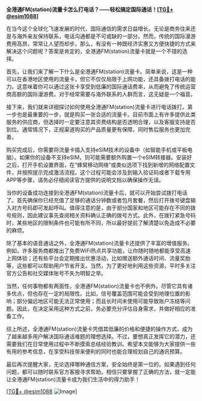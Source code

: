 **全港通FM(station)流量卡怎么打电话？——轻松搞定国际通话！[[TG💪+ @esim1088](https://t.me/s/esim1088)]**

在当今这个全球化飞速发展的时代，国际通信的需求日益增长。无论是商务往来还是与海外亲友保持联系，电话沟通都是不可或缺的一部分。然而，传统的国际漫游费用高昂，常常让人望而却步。那么，有没有一种既经济实惠又方便快捷的方式来解决这个问题呢？答案是肯定的，全港通FM(station)流量卡就是一个不错的选择。

首先，让我们来了解一下什么是全港通FM(station)流量卡。简单来说，这是一种可以在香港地区使用的流量卡，但它不仅仅局限于上网功能，还具备拨打电话的能力。这意味着你可以通过这张卡享受到低廉的国际通话费率，从而避免了传统运营商高额的国际漫游费。对于经常需要与海外联系的人群而言，这无疑是一个福音。

接下来，我们就来详细探讨如何使用全港通FM(station)流量卡进行电话拨打。第一步也是最重要的一步，就是购买一张合适的流量卡。目前市面上有许多提供此类服务的供应商，但选择时一定要注意其资费结构是否透明合理，以及客服支持是否到位。通常情况下，正规渠道购买的产品质量更有保障，同时售后服务也更加完善。

购买完成后，你需要将流量卡插入支持eSIM技术的设备中（如智能手机或平板电脑）。如果你的设备不支持eSIM，则可能需要额外购置一个eSIM转接器。安装好之后，打开手机设置界面，在“蜂窝移动网络”或类似选项下找到新增的网络配置文件，并按照提示完成激活流程。这个过程可能会涉及到输入验证码或者下载专用APP等步骤，请务必仔细阅读官方提供的说明文档以确保操作无误。

当你的设备成功连接到全港通FM(station)流量卡后，就可以开始尝试拨打电话了。首先确保你已经充值了足够的通话分钟数或者包月套餐，然后打开拨号键盘输入对方号码即可发起呼叫。值得注意的是，由于部分国家和地区可能存在不同的拨号规则，因此建议事先查阅相关资料确认正确的拨号方式。此外，在拨打紧急号码时，某些地区的限制条件也可能有所不同，所以最好提前了解清楚以免造成不必要的麻烦。

除了基本的语音通话之外，全港通FM(station)流量卡还提供了丰富的增值服务。例如，许多服务商都推出了免费WiFi热点共享功能，让你随时随地都能享受高速上网体验；还有些平台会定期推出优惠活动，比如赠送额外通话时间、流量奖励等，这些都可以帮助用户节省开支。当然，为了更好地利用这些资源，平时多关注官方公告和社交媒体账号不失为明智之举。

当然，任何事物都有两面性，全港通FM(station)流量卡也不例外。尽管它具有诸多优点，但也存在一定的局限性。比如，信号覆盖范围可能会受到地理位置的影响；部分偏远地区可能无法正常使用；而且长时间未使用可能导致账户冻结等问题。因此，在决定采用这种方式之前，务必要充分评估自身需求，并做好相应的准备工作。

综上所述，全港通FM(station)流量卡凭借其低廉的价格和便捷的操作方式，成为了越来越多用户解决国际通话难题的理想选择。不过，要想真正发挥它的潜力，还需要我们在日常使用过程中不断摸索总结经验教训。希望本文能够为大家提供一些有用的参考信息，在享受科技带来便利的同时也能合理规划自己的通讯预算。

最后再次提醒大家，无论选择哪种通信方案，安全始终是第一位的。如果遇到任何问题，都可以随时联系官方客服寻求帮助。相信只要掌握了正确的方法，就一定能让全港通FM(station)流量卡成为我们生活中的得力助手！

[[TG💪+ @esim1088](https://t.me/s/esim1088) ![Image](https://i.postimg.cc/4NQfJmqS/Snipaste-2025-05-13-00-14-12.png)]